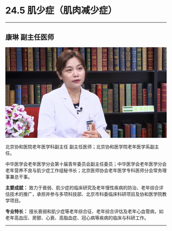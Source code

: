 # 24.5 肌少症（肌肉减少症）

---

## 康琳 副主任医师

![1684476984537](image/c24_005/1684476984537.png)

北京协和医院老年医学科副主任 副主任医师；北京协和医学院老年医学系副主任。

中华医学会老年医学分会第十届青年委员会副主任委员；中华医学会老年医学分会老年营养不良与肌少症工作组秘书长；北京医师协会老年医学专科医师分会常务理事兼总干事。


**主要成就：** 致力于衰弱、肌少症的临床研究及老年慢性疾病的防治、老年综合评估技术的推广，承担并参与多项科技部、北京市科委临床科研项目及协和医学院教学项目。


**专业特长：** 擅长衰弱和肌少症等老年综合征、老年综合评估及老年心血管病，如老年高血压、房颤、心衰、高脂血症、冠心病等疾病的临床与科研工作。

---
